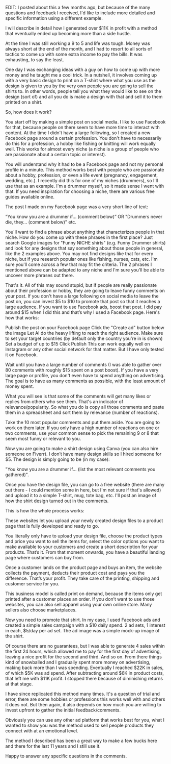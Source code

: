 
EDIT: I posted about this a few months ago, but because of the many questions and feedback I received, I'd like to include more detailed and specific information using a different example.

I will describe in detail how I generated over $11K in profit with a method that eventually ended up becoming more than a side hustle.

At the time I was still working a 9 to 5 and life was tough. Money was always short at the end of the month, and I had to resort to all sorts of tactics to come up with some extra income to pay the bills. It was exhausting, to say the least.

One day I was exchanging ideas with a guy on how to come up with more money and he taught me a cool trick. In a nutshell, it involves coming up with a very basic design to print on a T-shirt where what you use as the design is given to you by the very own people you are going to sell the shirts to. In other words, people tell you what they would like to see on the design (sort of) and all you do is make a design with that and sell it to them printed on a shirt.

So, how does it work?

You start off by making a simple post on social media. I like to use Facebook for that, because people on there seem to have more time to interact with content. At the time I didn't have a large following, so I created a new Facebook page around a certain profession. You don't have to necessarily do this for a profession, a hobby like fishing or knitting will work equally well. This works for almost every niche (a niche is a group of people who are passionate about a certain topic or interest).

You will understand why it had to be a Facebook page and not my personal profile in a minute. This method works best with people who are passionate about a hobby, profession, or even a life event (pregnancy, engagement, wedding, etc.). I recently did this for one of my niches (drummers), so I'll use that as an example. I'm a drummer myself, so it made sense I went with that. If you need inspiration for choosing a niche, there are various free guides available online.

The post I made on my Facebook page was a very short line of text:

“You know you are a drummer if… (comment below)” OR "Drummers never die, they... (comment below)" etc.

You'll want to find a phrase about anything that characterizes people in that niche. How do you come up with these phrases in the first place? Just search Google images for "Funny NICHE shirts" (e.g. Funny Drummer shirts) and look for any designs that say something about those people in general, like the 2 examples above. You may not find designs like that for every niche, but if you research popular ones like fishing, nurses, cats, etc. I'm sure you'll come across a few that may fit the criteria. The 2 phrases I mentioned above can be adapted to any niche and I'm sure you'll be able to uncover more phrases out there.

That's it. All of this may sound stupid, but if people are really passionate about their profession or hobby, they are going to leave funny comments on your post. If you don't have a large following on social media to leave the post on, you can invest $5 to $10 to promote that post so that it reaches a large audience. If you want to use Facebook ads, boost that post. I did pay around $15 when I did this and that’s why I used a Facebook page. Here's how that works:

Publish the post on your Facebook page Click the "Create ad" button below the image Let AI do the heavy lifting to reach the right audience. Make sure to set your target countries (by default only the country you're in is shown) Set a budget of up to $15 Click Publish This can work equally well on Instagram or any other social network for that matter. But I have only tested it on Facebook.

Wait until you have a large number of comments (I was able to gather over 80 comments with roughly $15 spent on a post boost). If you have a very large page or profile, you don't even have to spend anything on advertising. The goal is to have as many comments as possible, with the least amount of money spent.

What you will see is that some of the comments will get many likes or replies from others who see them. That's an indicator of relevance/popularity. So what you do is copy all those comments and paste them in a spreadsheet and sort them by relevance (number of reactions).

Take the 10 most popular comments and put them aside. You are going to work on them later. If you only have a high number of reactions on one or two comments, use your common sense to pick the remaining 9 or 8 that seem most funny or relevant to you.

Now you are going to make a shirt design using Canva (you can also hire someone on Fiverr). I don’t have many design skills so I hired someone for $5. The design is simply going to be (in my case):

"You know you are a drummer if… (list the most relevant comments you gathered)".

Once you have the design file, you can go to a free website (there are many out there - I could mention some in here, but I'm not sure if that's allowed) and upload it to a simple T-shirt, mug, tote bag, etc. I'll post an image of how the shirt design turned out in the comments.

This is how the whole process works:

These websites let you upload your newly created design files to a product page that is fully developed and ready to go.

You literally only have to upload your design file, choose the product types and price you want to sell the items for, select the color options you want to make available to your customers and create a short description for your products. That’s it. From that moment onwards, you have a beautiful landing page where customers can buy from.

Once a customer lands on the product page and buys an item, the website collects the payment, deducts their product cost and pays you the difference. That’s your profit. They take care of the printing, shipping and customer service for you.

This business model is called print on demand, because the items only get printed after a customer places an order. If you don’t want to use those websites, you can also sell apparel using your own online store. Many sellers also choose marketplaces.

Now you need to promote that shirt. In my case, I used Facebook ads and created a simple sales campaign with a $10 daily spend. 2 ad sets, 1 interest in each, $5/day per ad set. The ad image was a simple mock-up image of the shirt.

Of course there are no guarantees, but I was able to generate 4 sales within the first 24 hours, which allowed me to pay for the first day of advertising, leaving a nice profit for the second and third. And so on. From there things kind of snowballed and I gradually spent more money on advertising, making back more than I was spending. Eventually I reached $22K in sales, of which $5K was ad spend. After subtracting around $6K in product costs, that left me with $11K profit. I stopped there because of diminishing returns at that stage.

I have since replicated this method many times. It's a question of trial and error, there are some hobbies or professions this works well with and others it does not. But then again, it also depends on how much you are willing to invest upfront to gather the initial feedback/comments.

Obviously you can use any other ad platform that works best for you, what I wanted to show you was the method used to sell people products they connect with at an emotional level.

The method I described has been a great way to make a few bucks here and there for the last 11 years and I still use it.

Happy to answer any specific questions in the comments.
